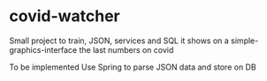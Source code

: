 # covid-watcher
Small project to train, JSON, services and SQL
it shows on a simple-graphics-interface the last numbers on covid

To be implemented
Use Spring to parse JSON data and store on DB
